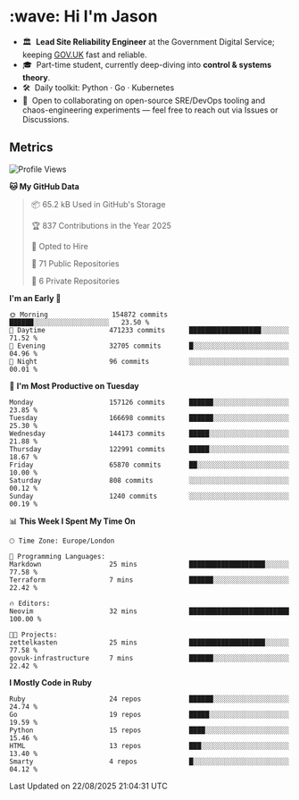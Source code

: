<h1 align="left" id="jason-title">:wave: Hi I'm Jason</h1>

- 🏛️ &nbsp;**Lead Site Reliability Engineer** at the Government Digital Service; keeping [GOV.UK](https://www.gov.uk/) fast and reliable.
- 🎓 &nbsp;Part-time student, currently deep-diving into **control & systems theory**.  
- 🛠️ &nbsp;Daily toolkit: Python · Go · Kubernetes  
- 🤝 &nbsp;Open to collaborating on open-source SRE/DevOps tooling and chaos-engineering experiments — feel free to reach out via Issues or Discussions.


<h2>Metrics</h2>

<!--START_SECTION:waka-->
![Profile Views](http://img.shields.io/badge/Profile%20Views-0-blue)

**🐱 My GitHub Data** 

> 📦 65.2 kB Used in GitHub's Storage 
 > 
> 🏆 837 Contributions in the Year 2025
 > 
> 💼 Opted to Hire
 > 
> 📜 71 Public Repositories 
 > 
> 🔑 6 Private Repositories 
 > 
**I'm an Early 🐤** 

```text
🌞 Morning                154872 commits      ██████░░░░░░░░░░░░░░░░░░░   23.50 % 
🌆 Daytime                471233 commits      ██████████████████░░░░░░░   71.52 % 
🌃 Evening                32705 commits       █░░░░░░░░░░░░░░░░░░░░░░░░   04.96 % 
🌙 Night                  96 commits          ░░░░░░░░░░░░░░░░░░░░░░░░░   00.01 % 
```
📅 **I'm Most Productive on Tuesday** 

```text
Monday                   157126 commits      ██████░░░░░░░░░░░░░░░░░░░   23.85 % 
Tuesday                  166698 commits      ██████░░░░░░░░░░░░░░░░░░░   25.30 % 
Wednesday                144173 commits      █████░░░░░░░░░░░░░░░░░░░░   21.88 % 
Thursday                 122991 commits      █████░░░░░░░░░░░░░░░░░░░░   18.67 % 
Friday                   65870 commits       ██░░░░░░░░░░░░░░░░░░░░░░░   10.00 % 
Saturday                 808 commits         ░░░░░░░░░░░░░░░░░░░░░░░░░   00.12 % 
Sunday                   1240 commits        ░░░░░░░░░░░░░░░░░░░░░░░░░   00.19 % 
```


📊 **This Week I Spent My Time On** 

```text
🕑︎ Time Zone: Europe/London

💬 Programming Languages: 
Markdown                 25 mins             ███████████████████░░░░░░   77.58 % 
Terraform                7 mins              ██████░░░░░░░░░░░░░░░░░░░   22.42 % 

🔥 Editors: 
Neovim                   32 mins             █████████████████████████   100.00 % 

🐱‍💻 Projects: 
zettelkasten             25 mins             ███████████████████░░░░░░   77.58 % 
govuk-infrastructure     7 mins              ██████░░░░░░░░░░░░░░░░░░░   22.42 % 
```

**I Mostly Code in Ruby** 

```text
Ruby                     24 repos            ██████░░░░░░░░░░░░░░░░░░░   24.74 % 
Go                       19 repos            █████░░░░░░░░░░░░░░░░░░░░   19.59 % 
Python                   15 repos            ████░░░░░░░░░░░░░░░░░░░░░   15.46 % 
HTML                     13 repos            ███░░░░░░░░░░░░░░░░░░░░░░   13.40 % 
Smarty                   4 repos             █░░░░░░░░░░░░░░░░░░░░░░░░   04.12 % 
```




 Last Updated on 22/08/2025 21:04:31 UTC
<!--END_SECTION:waka-->

<!-- links -->

[issues page]: https://github.com/jasonBirchall/jasonBirchall/issues "jasonBirchall/issues"

